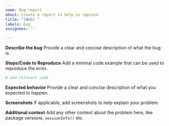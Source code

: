 ```yaml
---
name: Bug report
about: Create a report to help us improve
title: "[BUG] "
labels: bug
assignees: ''

---
```


**Describe the bug**
Provide a clear and concise description of what the bug is.

**Steps/Code to Reproduce**
Add a minimal code example that can be used to reproduce the error. 

```r
# add relevant code

```

**Expected behavior**
Provide a clear and concise description of what you expected to happen.

**Screenshots**
If applicable, add screenshots to help explain your problem.

**Additional context**
Add any other context about the problem here, like package versions, `sessionInfo()` etc.
